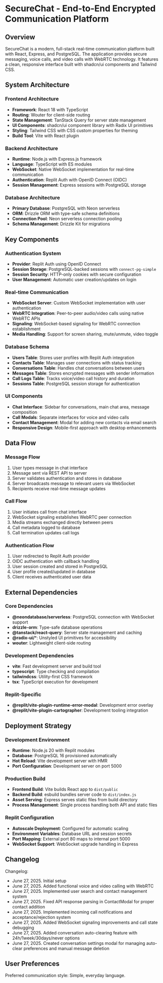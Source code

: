 # SecureChat - End-to-End Encrypted Communication Platform

## Overview

SecureChat is a modern, full-stack real-time communication platform built with React, Express, and PostgreSQL. The application provides secure messaging, voice calls, and video calls with WebRTC technology. It features a clean, responsive interface built with shadcn/ui components and Tailwind CSS.

## System Architecture

### Frontend Architecture
- **Framework**: React 18 with TypeScript
- **Routing**: Wouter for client-side routing
- **State Management**: TanStack Query for server state management
- **UI Components**: shadcn/ui component library with Radix UI primitives
- **Styling**: Tailwind CSS with CSS custom properties for theming
- **Build Tool**: Vite with React plugin

### Backend Architecture
- **Runtime**: Node.js with Express.js framework
- **Language**: TypeScript with ES modules
- **WebSocket**: Native WebSocket implementation for real-time communication
- **Authentication**: Replit Auth with OpenID Connect (OIDC)
- **Session Management**: Express sessions with PostgreSQL storage

### Database Architecture
- **Primary Database**: PostgreSQL with Neon serverless
- **ORM**: Drizzle ORM with type-safe schema definitions
- **Connection Pool**: Neon serverless connection pooling
- **Schema Management**: Drizzle Kit for migrations

## Key Components

### Authentication System
- **Provider**: Replit Auth using OpenID Connect
- **Session Storage**: PostgreSQL-backed sessions with `connect-pg-simple`
- **Session Security**: HTTP-only cookies with secure configuration
- **User Management**: Automatic user creation/updates on login

### Real-time Communication
- **WebSocket Server**: Custom WebSocket implementation with user authentication
- **WebRTC Integration**: Peer-to-peer audio/video calls using native WebRTC APIs
- **Signaling**: WebSocket-based signaling for WebRTC connection establishment
- **Media Handling**: Support for screen sharing, mute/unmute, video toggle

### Database Schema
- **Users Table**: Stores user profiles with Replit Auth integration
- **Contacts Table**: Manages user connections with status tracking
- **Conversations Table**: Handles chat conversations between users
- **Messages Table**: Stores encrypted messages with sender information
- **Call Logs Table**: Tracks voice/video call history and duration
- **Sessions Table**: PostgreSQL session storage for authentication

### UI Components
- **Chat Interface**: Sidebar for conversations, main chat area, message composition
- **Call Modals**: Separate interfaces for voice and video calls
- **Contact Management**: Modal for adding new contacts via email search
- **Responsive Design**: Mobile-first approach with desktop enhancements

## Data Flow

### Message Flow
1. User types message in chat interface
2. Message sent via REST API to server
3. Server validates authentication and stores in database
4. Server broadcasts message to relevant users via WebSocket
5. Recipients receive real-time message updates

### Call Flow
1. User initiates call from chat interface
2. WebSocket signaling establishes WebRTC peer connection
3. Media streams exchanged directly between peers
4. Call metadata logged to database
5. Call termination updates call logs

### Authentication Flow
1. User redirected to Replit Auth provider
2. OIDC authentication with callback handling
3. User session created and stored in PostgreSQL
4. User profile created/updated in database
5. Client receives authenticated user data

## External Dependencies

### Core Dependencies
- **@neondatabase/serverless**: PostgreSQL connection with WebSocket support
- **drizzle-orm**: Type-safe database operations
- **@tanstack/react-query**: Server state management and caching
- **@radix-ui/***: Unstyled UI primitives for accessibility
- **wouter**: Lightweight client-side routing

### Development Dependencies
- **vite**: Fast development server and build tool
- **typescript**: Type checking and compilation
- **tailwindcss**: Utility-first CSS framework
- **tsx**: TypeScript execution for development

### Replit-Specific
- **@replit/vite-plugin-runtime-error-modal**: Development error overlay
- **@replit/vite-plugin-cartographer**: Development tooling integration

## Deployment Strategy

### Development Environment
- **Runtime**: Node.js 20 with Replit modules
- **Database**: PostgreSQL 16 provisioned automatically
- **Hot Reload**: Vite development server with HMR
- **Port Configuration**: Development server on port 5000

### Production Build
- **Frontend Build**: Vite builds React app to `dist/public`
- **Backend Build**: esbuild bundles server code to `dist/index.js`
- **Asset Serving**: Express serves static files from build directory
- **Process Management**: Single process handling both API and static files

### Replit Configuration
- **Autoscale Deployment**: Configured for automatic scaling
- **Environment Variables**: Database URL and session secrets
- **Port Mapping**: External port 80 maps to internal port 5000
- **WebSocket Support**: WebSocket upgrade handling in Express

## Changelog

Changelog:
- June 27, 2025. Initial setup
- June 27, 2025. Added functional voice and video calling with WebRTC
- June 27, 2025. Implemented user search and contact management system
- June 27, 2025. Fixed API response parsing in ContactModal for proper contact addition
- June 27, 2025. Implemented incoming call notifications and acceptance/rejection system
- June 27, 2025. Added WebSocket signaling improvements and call state debugging
- June 27, 2025. Added conversation auto-clearing feature with 24h/1week/30days/never options
- June 27, 2025. Created conversation settings modal for managing auto-clear preferences and manual message deletion

## User Preferences

Preferred communication style: Simple, everyday language.
